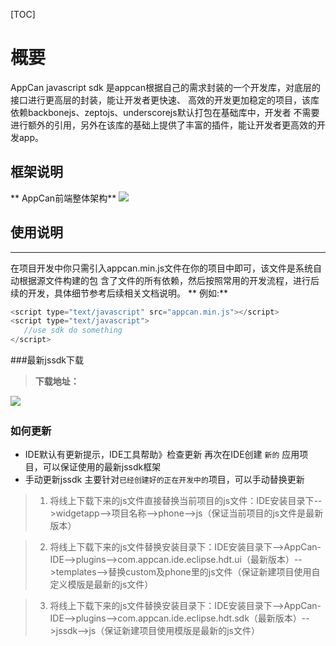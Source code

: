 ﻿[TOC]

# 概要
AppCan javascript sdk 是appcan根据自己的需求封装的一个开发库，对底层的接口进行更高层的封装，能让开发者更快速、 高效的开发更加稳定的项目，该库依赖backbonejs、zeptojs、underscorejs默认打包在基础库中，开发者 不需要进行额外的引用，另外在该库的基础上提供了丰富的插件，能让开发者更高效的开发app。
## 框架说明
** AppCan前端整体架构**
   ![](http://newdocx.appcan.cn/docximg/135245z2014d10q3y.png)
## 使用说明
   ------------
  在项目开发中你只需引入appcan.min.js文件在你的项目中即可，该文件是系统自动根据源文件构建的包 含了文件的所有依赖，然后按照常用的开发流程，进行后续的开发，具体细节参考后续相关文档说明。
** 例如:**
 ```javascript
<script type="text/javascript" src="appcan.min.js"></script>
<script type="text/javascript">
    //use sdk do something
</script>
```
###最新jssdk下载 
　
> **下载地址：**

[![](http://appcan-download.oss-cn-beijing.aliyuncs.com/%E5%85%AC%E6%B5%8B%2FJSSDK.png)](http://newdocx.appcan.cn/newdocx/index.html#appcanDown)　
  　　　

### 如何更新
- IDE默认有更新提示，IDE工具帮助》检查更新
 再次在IDE创建 `新的` 应用项目，可以保证使用的最新jssdk框架
-  手动更新jssdk
主要针对`已经创建好的正在开发中的`项目，可以手动替换更新

>1. 将线上下载下来的js文件直接替换当前项目的js文件：IDE安装目录下-->widgetapp-->项目名称-->phone-->js（保证当前项目的js文件是最新版本）

> 2. 将线上下载下来的js文件替换安装目录下：IDE安装目录下-->AppCan-IDE-->plugins-->com.appcan.ide.eclipse.hdt.ui（最新版本）-->templates-->替换custom及phone里的js文件（保证新建项目使用自定义模版是最新的js文件）

> 3. 将线上下载下来的js文件替换安装目录下：IDE安装目录下-->AppCan-IDE-->plugins-->com.appcan.ide.eclipse.hdt.sdk（最新版本）-->jssdk-->js（保证新建项目使用模版是最新的js文件）
